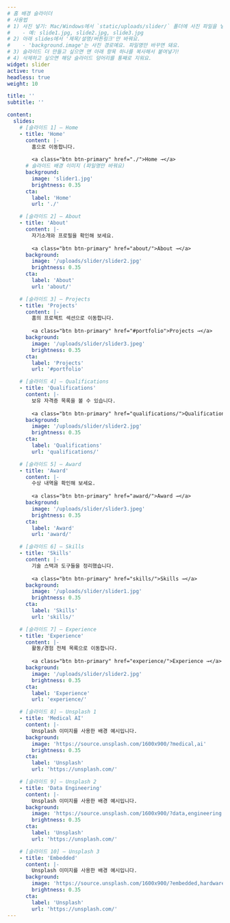 ```yaml
---
# 홈 배경 슬라이더
# 사용법
# 1) 사진 넣기: Mac/Windows에서 `static/uploads/slider/` 폴더에 사진 파일을 넣어요.
#    - 예: slide1.jpg, slide2.jpg, slide3.jpg
# 2) 아래 slides에서 '제목/설명/버튼링크'만 바꿔요.
#    - 'background.image'는 사진 경로예요. 파일명만 바꾸면 돼요.
# 3) 슬라이드 더 만들고 싶으면 맨 아래 항목 하나를 복사해서 붙여넣기!
# 4) 삭제하고 싶으면 해당 슬라이드 덩어리를 통째로 지워요.
widget: slider
active: true
headless: true
weight: 10

title: ''
subtitle: ''

content:
  slides:
    # [슬라이드 1] — Home
    - title: 'Home'
      content: |-
        홈으로 이동합니다.
        
        <a class="btn btn-primary" href="./">Home →</a>
      # 슬라이드 배경 이미지 (파일명만 바꿔요)
      background:
        image: 'slider1.jpg'  
        brightness: 0.35                    
      cta:
        label: 'Home'
        url: './'

    # [슬라이드 2] — About
    - title: 'About'
      content: |-
        자기소개와 프로필을 확인해 보세요.
        
        <a class="btn btn-primary" href="about/">About →</a>
      background:
        image: '/uploads/slider/slider2.jpg'
        brightness: 0.35
      cta:
        label: 'About'
        url: 'about/'

    # [슬라이드 3] — Projects
    - title: 'Projects'
      content: |-
        홈의 프로젝트 섹션으로 이동합니다.
        
        <a class="btn btn-primary" href="#portfolio">Projects →</a>
      background:
        image: '/uploads/slider/slider3.jpeg'
        brightness: 0.35
      cta:
        label: 'Projects'
        url: '#portfolio'

    # [슬라이드 4] — Qualifications
    - title: 'Qualifications'
      content: |-
        보유 자격증 목록을 볼 수 있습니다.
        
        <a class="btn btn-primary" href="qualifications/">Qualifications →</a>
      background:
        image: '/uploads/slider/slider2.jpg'
        brightness: 0.35
      cta:
        label: 'Qualifications'
        url: 'qualifications/'

    # [슬라이드 5] — Award
    - title: 'Award'
      content: |-
        수상 내역을 확인해 보세요.
        
        <a class="btn btn-primary" href="award/">Award →</a>
      background:
        image: '/uploads/slider/slider3.jpeg'
        brightness: 0.35
      cta:
        label: 'Award'
        url: 'award/'

    # [슬라이드 6] — Skills
    - title: 'Skills'
      content: |-
        기술 스택과 도구들을 정리했습니다.
        
        <a class="btn btn-primary" href="skills/">Skills →</a>
      background:
        image: '/uploads/slider/slider1.jpg'
        brightness: 0.35
      cta:
        label: 'Skills'
        url: 'skills/'

    # [슬라이드 7] — Experience
    - title: 'Experience'
      content: |-
        활동/경험 전체 목록으로 이동합니다.
        
        <a class="btn btn-primary" href="experience/">Experience →</a>
      background:
        image: '/uploads/slider/slider2.jpg'
        brightness: 0.35
      cta:
        label: 'Experience'
        url: 'experience/'

    # [슬라이드 8] — Unsplash 1
    - title: 'Medical AI'
      content: |-
        Unsplash 이미지를 사용한 배경 예시입니다.
      background:
        image: 'https://source.unsplash.com/1600x900/?medical,ai'
        brightness: 0.35
      cta:
        label: 'Unsplash'
        url: 'https://unsplash.com/'

    # [슬라이드 9] — Unsplash 2
    - title: 'Data Engineering'
      content: |-
        Unsplash 이미지를 사용한 배경 예시입니다.
      background:
        image: 'https://source.unsplash.com/1600x900/?data,engineering'
        brightness: 0.35
      cta:
        label: 'Unsplash'
        url: 'https://unsplash.com/'

    # [슬라이드 10] — Unsplash 3
    - title: 'Embedded'
      content: |-
        Unsplash 이미지를 사용한 배경 예시입니다.
      background:
        image: 'https://source.unsplash.com/1600x900/?embedded,hardware'
        brightness: 0.35
      cta:
        label: 'Unsplash'
        url: 'https://unsplash.com/'
---
```

